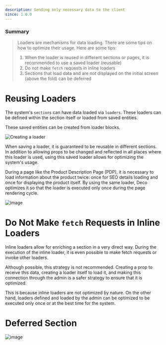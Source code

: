 ```yaml
---
description: Sending only necessary data to the client
since: 1.0.0
---
```


### Summary

> Loaders are mechanisms for data loading. There are some tips on how to
> optimize their usage. Here are some tips:
>
> 1. When the loader is reused in different sections or pages, it is recommended
   > to use a saved loader (reusable)
> 2. Do not make `fetch` requests in inline loaders
> 3. Sections that load data and are not displayed on the initial screen (above
   > the fold) can be deferred

# Reusing Loaders

The system's `sections` can have data loaded via `loaders`. These loaders can be
defined within the section itself or loaded from saved entities.

These saved entities can be created from loader blocks.

![Creating a loader](https://github.com/site/assets/882438/47c63784-4839-4d97-aff4-8c1e8e18332a)

When saving a loader, it is guaranteed to be reusable in different sections. In
addition to allowing props to be changed and reflected in all places where this
loader is used, using this saved loader allows for optimizing the system's
usage.

During a page like the Product Description Page (PDP), it is necessary to load
information about the product twice: once for SEO details loading and once for
displaying the product itself. By using the same loader, Deco optimizes it so
that the loader is executed only once during the page rendering cycle.

![image](https://github.com/site/assets/882438/a39e3806-89e4-4b22-a179-491c048b18f7)

# Do Not Make `fetch` Requests in Inline Loaders

Inline loaders allow for enriching a section in a very direct way. During the
execution of the inline loader, it is even possible to make fetch requests or
invoke other loaders.

Although possible, this strategy is not recommended. Creating a prop to receive
this data, creating a loader itself to load it, and making this connection
through the admin is a safer strategy to ensure that it is optimized.

This is because inline loaders are not optimized by nature. On the other hand,
loaders defined and loaded by the admin can be optimized to be executed only
once or at the best time for the system.

# Deferred Section

![image](https://github.com/site/assets/882438/06b0fde3-874f-4b26-84b5-d4a41c94e5de)
